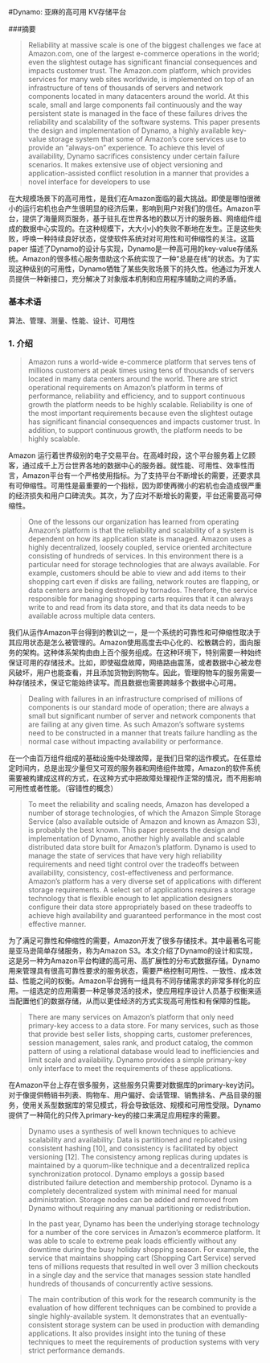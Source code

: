 #Dynamo: 亚麻的高可用 KV存储平台

###摘要

> Reliability at massive scale is one of the biggest challenges we face at Amazon.com, one of the largest e-commerce operations in the world; even the slightest outage has significant financial consequences and impacts customer trust. The Amazon.com platform, which provides services for many web sites worldwide, is implemented on top of an infrastructure of tens of thousands of servers and network components located in many datacenters around the world. At this scale, small and large components fail continuously and the way persistent state is managed in the face of these failures drives the reliability and scalability of the software systems. This paper presents the design and implementation of Dynamo, a highly available key-value storage system that some of Amazon’s core services use to provide an “always-on” experience. To achieve this level of availability, Dynamo sacrifices consistency under certain failure scenarios. It makes extensive use of object versioning and application-assisted conflict resolution in a manner that provides a novel interface for developers to use

在大规模场景下的高可用性，是我们在Amazon面临的最大挑战。即使是哪怕很微小的运行宕机也会产生很明显的经济后果，影响到用户对我们的信任。Amazon平台，提供了海量网页服务，基于驻扎在世界各地的数以万计的服务器、网络组件组成的数据中心实现的。在这种规模下，大大小小的失败不断地在发生。正是这些失败，呼唤一种持续良好状态，促使软件系统对对可用性和可伸缩性的关注。这篇paper 描述了Dynamo的设计与实现，Dynamo是一种高可用的key-value存储系统。Amazon的很多核心服务借助这个系统实现了一种“总是在线”的状态。为了实现这种级别的可用性，Dynamo牺牲了某些失败场景下的持久性。他通过为开发人员提供一种新接口，充分解决了对象版本机制和应用程序辅助之间的矛盾。



### 基本术语

算法、管理、测量、性能、设计、可用性



### 1. 介绍

> Amazon runs a world-wide e-commerce platform that serves tens of millions customers at peak times using tens of thousands of servers located in many data centers around the world. There are strict operational requirements on Amazon’s platform in terms of performance, reliability and efficiency, and to support continuous growth the platform needs to be highly scalable. Reliability is one of the most important requirements because even the slightest outage has significant financial consequences and impacts customer trust. In addition, to support continuous growth, the platform needs to be highly scalable.

Amazon 运行着世界级别的电子交易平台。在高峰时段，这个平台服务着上亿顾客，通过成千上万台世界各地的数据中心的服务器。就性能、可用性、效率性而言，Amazon平台有一个严格使用指标。为了支持平台不断增长的需要，还要求具有可伸缩性。可用性是最重要的一个指标，因为即使再微小的宕机也会造成很严重的经济损失和用户口碑流失。其次，为了应对不断增长的需要，平台还需要高可伸缩性。

> One of the lessons our organization has learned from operating Amazon’s platform is that the reliability and scalability of a system is dependent on how its application state is managed. Amazon uses a highly decentralized, loosely coupled, service oriented architecture consisting of hundreds of services. In this environment there is a particular need for storage technologies that are always available. For example, customers should be able to view and add items to their shopping cart even if disks are failing, network routes are flapping, or data centers are being destroyed by tornados. Therefore, the service responsible for managing shopping carts requires that it can always write to and read from its data store, and that its data needs to be available across multiple data centers. 

我们从运作Amazon平台得到的教训之一，是一个系统的可靠性和可伸缩性取决于其应用状态是怎么被管理的。Amazon使用高度去中心化的、松散耦合的，面向服务的架构。这种体系架构由由上百个服务组成。在这种环境下，特别需要一种始终保证可用的存储技术。比如，即使磁盘故障，网络路由震荡，或者数据中心被龙卷风破坏，用户也能查看，并且添加货物到购物车。因此，管理购物车的服务需要一种存储技术，保证它能始终读写。而且数据也需要跨越多个数据中心可用。

> Dealing with failures in an infrastructure comprised of millions of components is our standard mode of operation; there are always a small but significant number of server and network components that are failing at any given time. As such Amazon’s software systems need to be constructed in a manner that treats failure handling as the normal case without impacting availability or performance. 

在一个由百万组件组成的基础设施中处理故障，是我们日常的运作模式。在任意给定时间内，总是出现少量但又可观的服务器和网络组件故障，Amazon的软件系统需要被构建成这样的方式，在这种方式中把故障处理视作正常的情况，而不用影响可用性或者性能。（容错性的概念）

> To meet the reliability and scaling needs, Amazon has developed a number of storage technologies, of which the Amazon Simple Storage Service (also available outside of Amazon and known as Amazon S3), is probably the best known. This paper presents the design and implementation of Dynamo, another highly available and scalable distributed data store built for Amazon’s platform. Dynamo is used to manage the state of services that have very high reliability requirements and need tight control over the tradeoffs between availability, consistency, cost-effectiveness and performance. Amazon’s platform has a very diverse set of applications with different storage requirements. A select set of applications requires a storage technology that is flexible enough to let application designers configure their data store appropriately based on these tradeoffs to achieve high availability and guaranteed performance in the most cost effective manner. 

为了满足可靠性和伸缩性的需要，Amazon开发了很多存储技术。其中最著名可能是亚马逊简单存储服务，称为Amazon S3。本文介绍了Dynamo的设计和实现，这是另一种为Amazon平台构建的高可用、高扩展性的分布式数据存储。Dynamo 用来管理具有很高可靠性要求的服务状态，需要严格控制可用性、一致性、成本效益、性能之间的权衡。Amazon平台拥有一组具有不同存储需求的非常多样化的应用。一组选定的应用需要一种足够灵活的技术，使应用程序设计人员基于权衡来适当配置他们的数据存储，从而以更佳经济的方式实现高可用性和有保障的性能。

> There are many services on Amazon’s platform that only need primary-key access to a data store. For many services, such as those that provide best seller lists, shopping carts, customer preferences, session management, sales rank, and product catalog, the common pattern of using a relational database would lead to inefficiencies and limit scale and availability. Dynamo provides a simple primary-key only interface to meet the requirements of these applications. 

在Amazon平台上存在很多服务，这些服务只需要对数据库的primary-key访问。对于像提供畅销书列表、购物车、用户偏好、会话管理、销售排名、产品目录的服务，使用关系型数据库的常见模式，将会导致低效、规模和可用性受限。Dynamo提供了一种简化的只传入primary-key的接口来满足应用程序的需要。

> Dynamo uses a synthesis of well known techniques to achieve scalability and availability: Data is partitioned and replicated using consistent hashing [10], and consistency is facilitated by object versioning [12]. The consistency among replicas during updates is maintained by a quorum-like technique and a decentralized replica synchronization protocol. Dynamo employs a gossip based distributed failure detection and membership protocol. Dynamo is a completely decentralized system with minimal need for manual administration. Storage nodes can be added and removed from Dynamo without requiring any manual partitioning or redistribution. 





> In the past year, Dynamo has been the underlying storage technology for a number of the core services in Amazon’s ecommerce platform. It was able to scale to extreme peak loads efficiently without any downtime during the busy holiday shopping season. For example, the service that maintains shopping cart (Shopping Cart Service) served tens of millions requests that resulted in well over 3 million checkouts in a single day and the service that manages session state handled hundreds of thousands of concurrently active sessions. 







> The main contribution of this work for the research community is the evaluation of how different techniques can be combined to provide a single highly-available system. It demonstrates that an eventually-consistent storage system can be used in production with demanding applications. It also provides insight into the tuning of these techniques to meet the requirements of production systems with very strict performance demands. 



